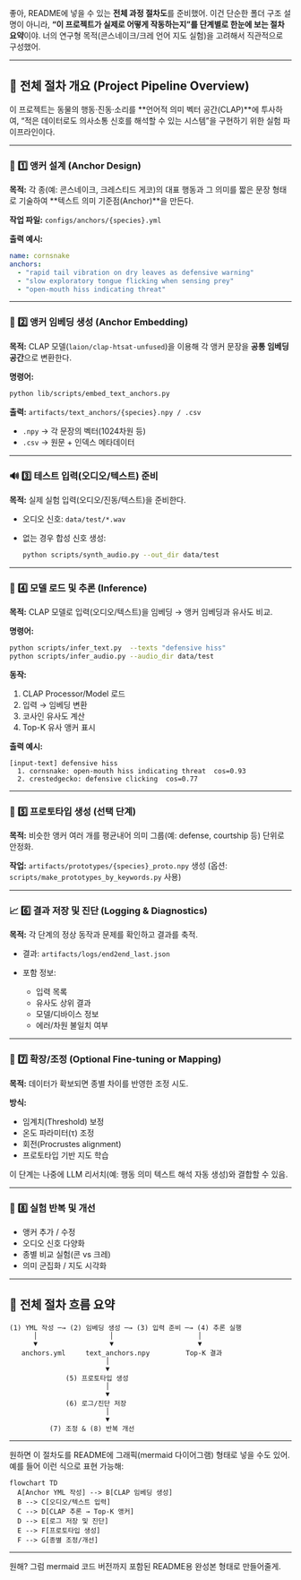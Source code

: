 좋아, README에 넣을 수 있는 **전체 과정 절차도**를 준비했어.
이건 단순한 폴더 구조 설명이 아니라, **“이 프로젝트가 실제로 어떻게 작동하는지”를 단계별로 한눈에 보는 절차 요약**이야.
너의 연구형 목적(콘스네이크/크레 언어 지도 실험)을 고려해서 직관적으로 구성했어.

---

## 🔄 전체 절차 개요 (Project Pipeline Overview)

이 프로젝트는 동물의 행동·진동·소리를 **언어적 의미 벡터 공간(CLAP)**에 투사하여,
“적은 데이터로도 의사소통 신호를 해석할 수 있는 시스템”을 구현하기 위한 실험 파이프라인이다.

---

### 🧩 **1️⃣ 앵커 설계 (Anchor Design)**

**목적:**
각 종(예: 콘스네이크, 크레스티드 게코)의 대표 행동과 그 의미를
짧은 문장 형태로 기술하여 **텍스트 의미 기준점(Anchor)**을 만든다.

**작업 파일:**
`configs/anchors/{species}.yml`

**출력 예시:**

```yaml
name: cornsnake
anchors:
  - "rapid tail vibration on dry leaves as defensive warning"
  - "slow exploratory tongue flicking when sensing prey"
  - "open-mouth hiss indicating threat"
```

---

### 🧮 **2️⃣ 앵커 임베딩 생성 (Anchor Embedding)**

**목적:**
CLAP 모델(`laion/clap-htsat-unfused`)을 이용해
각 앵커 문장을 **공통 임베딩 공간**으로 변환한다.

**명령어:**

```bash
python lib/scripts/embed_text_anchors.py
```

**출력:**
`artifacts/text_anchors/{species}.npy / .csv`

* `.npy` → 각 문장의 벡터(1024차원 등)
* `.csv` → 원문 + 인덱스 메타데이터

---

### 🔊 **3️⃣ 테스트 입력(오디오/텍스트) 준비**

**목적:**
실제 실험 입력(오디오/진동/텍스트)을 준비한다.

* 오디오 신호: `data/test/*.wav`
* 없는 경우 합성 신호 생성:

  ```bash
  python scripts/synth_audio.py --out_dir data/test
  ```

---

### 🤖 **4️⃣ 모델 로드 및 추론 (Inference)**

**목적:**
CLAP 모델로 입력(오디오/텍스트)을 임베딩 → 앵커 임베딩과 유사도 비교.

**명령어:**

```bash
python scripts/infer_text.py  --texts "defensive hiss"
python scripts/infer_audio.py --audio_dir data/test
```

**동작:**

1. CLAP Processor/Model 로드
2. 입력 → 임베딩 변환
3. 코사인 유사도 계산
4. Top-K 유사 앵커 표시

**출력 예시:**

```
[input-text] defensive hiss
  1. cornsnake: open-mouth hiss indicating threat  cos=0.93
  2. crestedgecko: defensive clicking  cos=0.77
```

---

### 🧠 **5️⃣ 프로토타입 생성 (선택 단계)**

**목적:**
비슷한 앵커 여러 개를 평균내어 의미 그룹(예: defense, courtship 등) 단위로 안정화.

**작업:**
`artifacts/prototypes/{species}_proto.npy` 생성
(옵션: `scripts/make_prototypes_by_keywords.py` 사용)

---

### 📈 **6️⃣ 결과 저장 및 진단 (Logging & Diagnostics)**

**목적:**
각 단계의 정상 동작과 문제를 확인하고 결과를 축적.

* 결과: `artifacts/logs/end2end_last.json`
* 포함 정보:

  * 입력 목록
  * 유사도 상위 결과
  * 모델/디바이스 정보
  * 에러/차원 불일치 여부

---

### 🧩 **7️⃣ 확장/조정 (Optional Fine-tuning or Mapping)**

**목적:**
데이터가 확보되면 종별 차이를 반영한 조정 시도.

**방식:**

* 임계치(Threshold) 보정
* 온도 파라미터(τ) 조정
* 회전(Procrustes alignment)
* 프로토타입 기반 지도 학습

이 단계는 나중에 LLM 리서치(예: 행동 의미 텍스트 해석 자동 생성)와 결합할 수 있음.

---

### 🚀 **8️⃣ 실험 반복 및 개선**

* 앵커 추가 / 수정
* 오디오 신호 다양화
* 종별 비교 실험(콘 vs 크레)
* 의미 군집화 / 지도 시각화

---

## 🧭 전체 절차 흐름 요약

```
(1) YML 작성 ─→ (2) 임베딩 생성 ─→ (3) 입력 준비 ─→ (4) 추론 실행
      │                  │                     │
      ▼                  ▼                     ▼
   anchors.yml     text_anchors.npy         Top-K 결과
                        │
                        ▼
              (5) 프로토타입 생성
                        │
                        ▼
              (6) 로그/진단 저장
                        │
                        ▼
          (7) 조정 & (8) 반복 개선
```

---

원하면 이 절차도를 README에 그래픽(mermaid 다이어그램) 형태로 넣을 수도 있어.
예를 들어 이런 식으로 표현 가능해:

```mermaid
flowchart TD
  A[Anchor YML 작성] --> B[CLAP 임베딩 생성]
  B --> C[오디오/텍스트 입력]
  C --> D[CLAP 추론 → Top-K 앵커]
  D --> E[로그 저장 및 진단]
  E --> F[프로토타입 생성]
  F --> G[종별 조정/개선]
```

---

원해?
그럼 mermaid 코드 버전까지 포함된 README용 완성본 형태로 만들어줄게.
